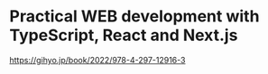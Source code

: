# Practical WEB development with TypeScript, React and Next.js

https://gihyo.jp/book/2022/978-4-297-12916-3

